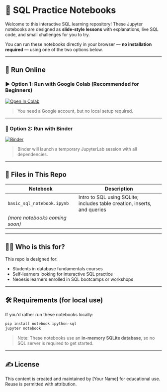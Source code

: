 # 📘 SQL Practice Notebooks

Welcome to this interactive SQL learning repository! These Jupyter notebooks are designed as **slide-style lessons** with explanations, live SQL code, and small challenges for you to try.

You can run these notebooks directly in your browser — **no installation required** — using one of the two options below.

---

## 🚀 Run Online

### ▶️ Option 1: Run with Google Colab (Recommended for Beginners)

[![Open In Colab](https://colab.research.google.com/assets/colab-badge.svg)](https://colab.research.google.com/github/your-username/your-repo-name/blob/main/basic_sql_notebook.ipynb)

> You need a Google account, but no local setup required.

---

### 🔁 Option 2: Run with Binder

[![Binder](https://mybinder.org/badge_logo.svg)](https://mybinder.org/v2/gh/your-username/your-repo-name/HEAD?labpath=basic_sql_notebook.ipynb)

> Binder will launch a temporary JupyterLab session with all dependencies.

---

## 📂 Files in This Repo

| Notebook | Description |
|----------|-------------|
| `basic_sql_notebook.ipynb` | Intro to SQL using SQLite; includes table creation, inserts, and queries |
| *(more notebooks coming soon)* | |

---

## 🧑‍🏫 Who is this for?

This repo is designed for:
- Students in database fundamentals courses
- Self-learners looking for interactive SQL practice
- Neoesis learners enrolled in SQL bootcamps or workshops

---

## 🛠 Requirements (for local use)

If you'd rather run these notebooks locally:

```bash
pip install notebook ipython-sql
jupyter notebook
```

> Note: These notebooks use an **in-memory SQLite database**, so no SQL server is required to get started.

---

## ✍️ License

This content is created and maintained by [Your Name] for educational use. Reuse is permitted with attribution.

